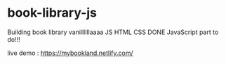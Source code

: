 # book-library-js
Building book library vanillllllaaaa JS
HTML CSS DONE
JavaScript part to do!!!

live demo : https://mybookland.netlify.com/
